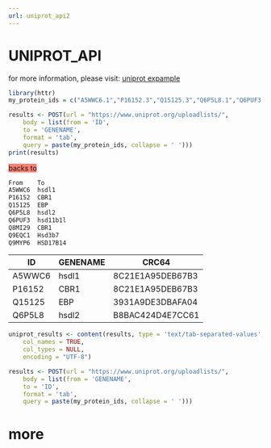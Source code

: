 ```yaml
---
url: uniprot_api2
---
```


# UNIPROT_API

for more information, please visit: [uniprot expample](https://www.uniprot.org/help/api_idmapping)

```R
library(httr)
my_protein_ids = c("A5WWC6.1","P16152.3","Q15125.3","Q6P5L8.1","Q6PUF3.1","Q8MI29.1","Q9EQC1.1","Q9MYP6.1")

results <- POST(url = "https://www.uniprot.org/uploadlists/",
	body = list(from = 'ID',
	to = 'GENENAME',
	format = 'tab',
	query = paste(my_protein_ids, collapse = ' ')))
print(results)
```
<span style="Background:salmon">backs to</span>
```bash
From	To
A5WWC6	hsdl1
P16152	CBR1
Q15125	EBP
Q6P5L8	hsdl2
Q6PUF3	hsd11b1l
Q8MI29	CBR1
Q9EQC1	Hsd3b7
Q9MYP6	HSD17B14
```
|ID|GENENAME|CRC64|
|----|----|----|
|A5WWC6|	hsdl1|8C21E1A95DEB67B3|
|P16152|	CBR1|8C21E1A95DEB67B3|
|Q15125|	EBP|3931A9DE3DBAFA04|
|Q6P5L8|	hsdl2|B8BAC424D4E7CC61|

```R
uniprot_results <- content(results, type = 'text/tab-separated-values',
	col_names = TRUE,
	col_types = NULL,
	encoding = "UTF-8")

results <- POST(url = "https://www.uniprot.org/uploadlists/",
	body = list(from = 'GENENAME',
	to = 'ID',
	format = 'tab',
	query = paste(my_protein_ids, collapse = ' ')))
```

# more
